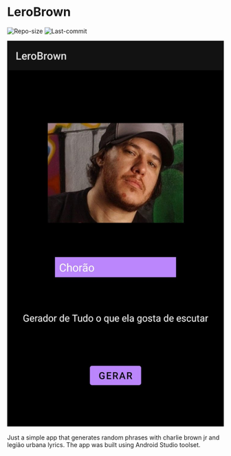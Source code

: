 # LeroBrown
![Repo-size](https://img.shields.io/github/repo-size/williamguilhermesouza/LeroBrown)
![Last-commit](https://img.shields.io/github/last-commit/williamguilhermesouza/LeroBrown)

![screen](https://raw.githubusercontent.com/williamguilhermesouza/LeroBrown/master/screen.jpeg)

Just a simple app that generates random phrases with charlie brown jr and legião urbana lyrics. The app was built using Android Studio toolset.
